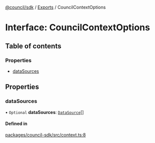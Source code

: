 [@council/sdk](../README.md) / [Exports](../modules.md) / CouncilContextOptions

# Interface: CouncilContextOptions

## Table of contents

### Properties

- [dataSources](CouncilContextOptions.md#datasources)

## Properties

### dataSources

• `Optional` **dataSources**: [`DataSource`](DataSource.md)[]

#### Defined in

[packages/council-sdk/src/context.ts:8](https://github.com/element-fi/council-monorepo/blob/887341f/packages/council-sdk/src/context.ts#L8)
